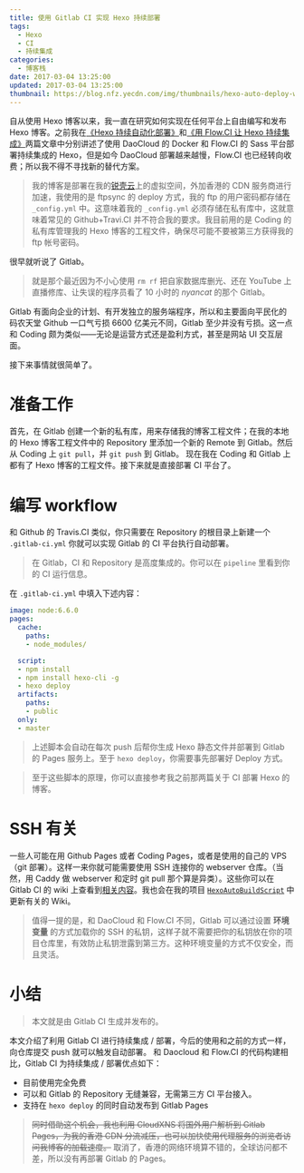 ```yaml
---
title: 使用 Gitlab CI 实现 Hexo 持续部署
tags:
  - Hexo
  - CI
  - 持续集成
categories:
  - 博客栈
date: 2017-03-04 13:25:00
updated: 2017-03-04 13:25:00
thumbnail: https://blog.nfz.yecdn.com/img/thumbnails/hexo-auto-deploy-with-gitlab-ci.png!blogth
---
```


自从使用 Hexo 博客以来，我一直在研究如何实现在任何平台上自由编写和发布 Hexo 博客。<!--more-->之前我在[《Hexo 持续自动化部署》](https://blog.neofelhz.space/archives/hexo-auto-deploy-with-daocloud.html)和[《用 Flow.CI 让 Hexo 持续集成》](https://blog.neofelhz.space/archives/hexo-auto-deploy-with-flow-ci.html)两篇文章中分别讲述了使用 DaoCloud 的 Docker 和 Flow.CI 的 Sass 平台部署持续集成的 Hexo，但是如今 DaoCloud 部署越来越慢，Flow.CI 也已经转向收费；所以我不得不寻找新的替代方案。

> 我的博客是部署在我的[锐壳云](https://www.rkecloud.com/?refcode=d5c140a80c)上的虚拟空间，外加香港的 CDN 服务商进行加速，我使用的是 ftpsync 的 deploy 方式，我的 ftp 的用户密码都存储在 `_config.yml` 中。这意味着我的 `_config.yml` 必须存储在私有库中，这就意味着常见的 Github+Travi.CI 并不符合我的要求。我目前用的是 Coding 的私有库管理我的 Hexo 博客的工程文件，确保尽可能不要被第三方获得我的 ftp 帐号密码。

很早就听说了 Gitlab。

> 就是那个最近因为不小心使用 `rm rf` 把自家数据库删光、还在 YouTube 上直播修库、让失误的程序员看了 10 小时的 *nyancat* 的那个 Gitlab。

Gitlab 有面向企业的计划、有开发独立的服务端程序，所以和主要面向平民化的码农天堂 Github 一口气亏损 6600 亿美元不同，Gitlab 至少并没有亏损。这一点和 Coding 颇为类似——无论是运营方式还是盈利方式，甚至是网站 UI 交互层面。

接下来事情就很简单了。

# 准备工作

首先，在 Gitlab 创建一个新的私有库，用来存储我的博客工程文件；在我的本地的 Hexo 博客工程文件中的 Repository 里添加一个新的 Remote 到 Gitlab。然后从 Coding 上 `git pull`，并 `git push` 到 Gitlab。
现在我在 Coding 和 Gitlab 上都有了 Hexo 博客的工程文件。接下来就是直接部署 CI 平台了。

# 编写 workflow

和 Github 的 Travis.CI 类似，你只需要在 Repository 的根目录上新建一个 `.gitlab-ci.yml` 你就可以实现 Gitlab 的 CI 平台执行自动部署。

> 在 Gitlab，CI 和 Repository 是高度集成的。你可以在 `pipeline` 里看到你的 CI 运行信息。

在 `.gitlab-ci.yml` 中填入下述内容：

```yaml
image: node:6.6.0
pages:
  cache:
    paths:
    - node_modules/

  script:
  - npm install
  - npm install hexo-cli -g
  - hexo deploy
  artifacts:
    paths:
    - public
  only:
  - master
```

> 上述脚本会自动在每次 push 后帮你生成 Hexo 静态文件并部署到 Gitlab 的 Pages 服务上。至于 `hexo deploy`，你需要事先部署好 Deploy 方式。

> 至于这些脚本的原理，你可以直接参考我之前那两篇关于 CI 部署 Hexo 的博客。

# SSH 有关

一些人可能在用 Github Pages 或者 Coding Pages，或者是使用的自己的 VPS（git 部署）。这样一来你就可能需要使用 SSH 连接你的 webserver 仓库。（当然，用 Caddy 做 webserver 和定时 git pull 那个算是异类）。这些你可以在 Gitlab CI 的 wiki 上查看到[相关内容](https://docs.gitlab.com/ee/ci/ssh_keys/README.html)。我也会在我的项目  [`HexoAutoBuildScript`](https://github.com/neoFelhz/HexoAutoBuildScript) 中更新有关的 Wiki。

> 值得一提的是，和 DaoCloud 和 Flow.CI 不同，Gitlab 可以通过设置 **环境变量** 的方式加载你的 SSH 的私钥，这样子就不需要把你的私钥放在你的项目仓库里，有效防止私钥泄露到第三方。这种环境变量的方式不仅安全，而且灵活。

# 小结

> 本文就是由 Gitlab CI 生成并发布的。

本文介绍了利用 Gitlab CI 进行持续集成 / 部署，今后的使用和之前的方式一样，向仓库提交 push 就可以触发自动部署。
和 Daocloud 和 Flow.CI 的代码构建相比，Gitlab CI 为持续集成 / 部署优点如下：

- 目前使用完全免费
- 可以和 Gitlab 的 Repository 无缝兼容，无需第三方 CI 平台接入。
- 支持在 `hexo deploy` 的同时自动发布到 Gitlab Pages

> ~~同时借助这个机会，我也利用 CloudXNS 将国外用户解析到 Gitlab Pages，为我的香港 CDN 分流减压，也可以加快使用代理服务的浏览者访问我博客的加载速度。~~ 取消了，香港的网络环境算不错的，全球访问都不差，所以没有再部署  Gitlab 的 Pages。